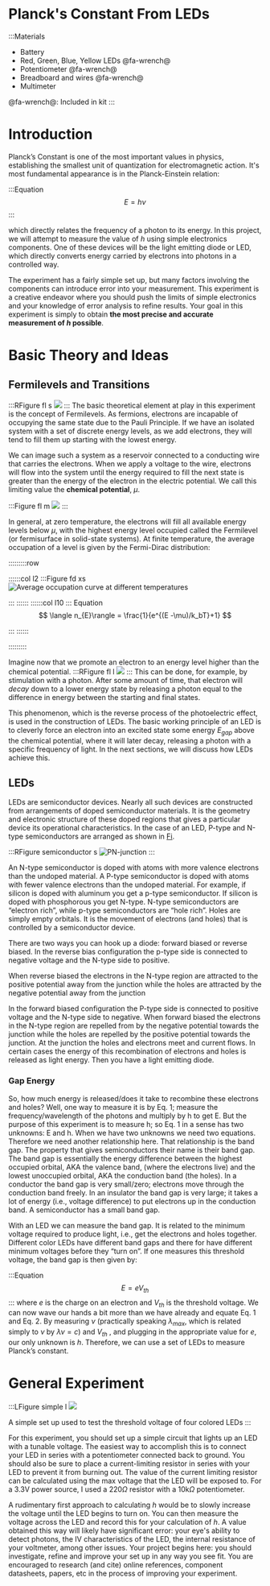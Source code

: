 # Planck's Constant From LEDs
:::Materials
 - Battery
 - Red, Green, Blue, Yellow LEDs  @fa-wrench@
 - Potentiometer  @fa-wrench@
 - Breadboard and wires  @fa-wrench@
 - Multimeter

  @fa-wrench@: Included in kit
:::

# Introduction
Planck’s Constant is one of the most important values in physics, establishing the smallest unit of quantization for electromagnetic action. It's most fundamental appearance is in the Planck-Einstein relation:

:::Equation
$$
E = h \nu
$$
:::

which directly relates the frequency of a photon to its energy. In this project, we will attempt to measure the value of $h$ using simple electronics components. One of these devices will be the light emitting diode or LED, which directly converts energy carried by electrons into photons in a controlled way. 


The experiment has a fairly simple set up, but many factors involving the components can introduce error into your measurement. This experiment is a creative endeavor where you should push the limits of simple electronics and your knowledge of error analysis to refine results. Your goal in this experiment is simply to obtain **the most precise and accurate measurement of $h$ possible**.

# Basic Theory and Ideas

## Fermilevels and Transitions


:::RFigure fl s
![](../imgs/planck/fermilevels.png)
:::
The basic theoretical element at play in this experiment is the concept of Fermilevels. As fermions, electrons are incapable of occupying the same state due to the Pauli Principle. If we have an isolated system with a set of discrete energy levels, as we add electrons, they will tend to fill them up starting with the lowest energy. 


We can image such a system as a reservoir connected to a conducting wire that carries the electrons. When we apply a voltage to the wire, electrons will flow into the system until the energy required to fill the next state is greater than the energy of the electron in the electric potential. We call this limiting value the **chemical potential**, $\mu$.

:::Figure fl m
![](../imgs/planck/fermilevelsfill.png)
:::

In general, at zero temperature, the electrons will fill all available energy levels below $\mu$, with the highest energy level occupied called the Fermilevel (or fermisurface in solid-state systems). At finite temperature, the average occupation of a level is given by the Fermi-Dirac distribution:

:::::::::row

::::::col l2
:::Figure fd xs
![
Average occupation curve at different temperatures](../imgs/planck/FD.png)

:::
::::::
::::::col l10
::: Equation 
$$
\langle n_{E}\rangle = \frac{1}{e^{(E -\mu)/k_bT}+1}
$$

:::
::::::


:::::::::




Imagine now that we promote an electron to an energy level higher than the chemical potential.
:::RFigure fl l
![](../imgs/planck/decay.png)
::: 
This can be done, for example, by stimulation with a photon. After some amount of time, that electron will *decay* down to a lower energy state by releasing a photon equal to the difference in energy between the starting and final states.

This phenomenon, which is the reverse process of the photoelectric effect, is used in the construction of LEDs. The basic working principle of an LED is to cleverly force an electron into an excited state some energy $E_{gap}$ above the chemical potential, where it will later decay, releasing a photon with a specific frequency of light. In the next sections, we will discuss how LEDs achieve this. 



## LEDs
LEDs are semiconductor devices. Nearly all such devices are constructed from arrangements of doped semiconductor materials. It is the geometry and electronic structure of these doped regions that gives a particular device its operational characteristics. In the case of an LED, P-type and N-type semiconductors are arranged as shown in [Fi](#Fi-semiconductor).

:::RFigure semiconductor s
![PN-junction](../imgs/LED/semiconductor.png)
:::

An N-type semiconductor is doped with atoms with more valence electrons than the undoped material. A P-type semiconductor is doped with atoms with fewer valence electrons than the undoped material. For example, if silicon is doped with aluminum you
get a p-type semiconductor. If silicon is doped with phosphorous you get N-type. N-type semiconductors are “electron rich”, while p-type semiconductors are “hole rich”. Holes are simply empty orbitals. It is the movement of electrons (and holes) that is controlled by a semiconductor device.


There are two ways you can hook up a diode: forward biased or reverse biased. In the reverse bias configuration the p-type side is connected to negative voltage and the N-type side to positive.

When reverse biased the electrons in the N-type region are attracted to the positive potential away from the junction while the holes are attracted by the negative potential away from the junction

In the forward biased configuration the P-type side is connected to positive voltage and the N-type side to negative. When forward biased the electrons in the N-type region are repelled from by the negative potential towards the junction while the holes are repelled by the positive potential towards the junction. At the junction the holes and electrons meet and current flows. In certain cases the energy of this recombination of electrons and holes is released as light energy. Then you have a light emitting diode.

### Gap Energy

So, how much energy is released/does it take to recombine these electrons and holes? Well, one way to measure it is by Eq. 1; measure the frequency/wavelength of the photons and multiply by h to get E. But the purpose of this experiment is to measure h; so Eq. 1 in a sense has two unknowns: E and h.
When we have two unknowns we need two equations. Therefore we need another relationship here. That relationship is the band gap. The property that gives semiconductors their name is their band gap. The band gap is essentially the energy difference between the highest occupied orbital, AKA the valence band, (where the electrons live) and the lowest unoccupied orbital, AKA the conduction band (the holes). In a conductor the band gap is very small/zero; electrons move through the conduction band freely. In an insulator the band gap is very large; it takes a lot of energy (i.e., voltage difference) to put electrons up in the conduction band. A semiconductor has a small band gap.

With an LED we can measure the band gap. It is related to the minimum voltage required to
produce light, i.e., get the electrons and holes together. Different color LEDs have different band
gaps and there for have different minimum voltages before they “turn on”. If one measures this
threshold voltage, the band gap is then given by:

:::Equation
$$
E = e  V_{th} 
$$
:::
where $e$ is the charge on an electron and $V_{th}$ is the threshold voltage. We can now wave our hands a bit more than we have already and equate Eq. 1 and Eq. 2. By measuring $\nu$ (practically speaking $\lambda_{max}$, which is related simply to $\nu$ by $\lambda\nu = c$) and $V_{th}$ , and plugging in the appropriate value for $e$, our only unknown is $h$. Therefore, we can use a set of LEDs to measure Planck’s constant.


# General Experiment

:::LFigure simple l
![](../imgs/planck/SimpleSetup.jpg)

A simple set up used to test the threshold voltage of four colored LEDs
:::

For this experiment, you should set up a simple circuit that lights up an LED with a tunable voltage. The easiest way to accomplish this is to connect your LED in series with a potentiometer connected back to ground. You should also be sure to place a current-limiting resistor in series with your LED to prevent it from burning out. The value of the current limiting resistor can be calculated using the max voltage that the LED will be exposed to. For a 3.3V power source, I used a $220 \Omega$  resistor with a $10$k$\Omega$ potentiometer. 


A rudimentary first approach to calculating $h$ would be to slowly increase the voltage until the LED begins to turn on. You can then measure the voltage across the LED and record this for your calculation of $h$. A value obtained this way will likely have significant error: your eye's ability to detect photons, the IV characteristics of the LED, the internal resistance of your voltmeter, among other issues. Your project begins here: you should investigate, refine and improve your set up in any way you see fit. You are encouraged to research (and cite) online references, component datasheets, papers, etc in the process of improving your experiment.  

